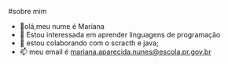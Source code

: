#sobre mim
- 👋olá,meu nume é Mariana
- 👀 Estou interessada em aprender linguagens de programação
- 💞️ estou colaborando com o scracth e java;
- 📫 meu email é mariana.aparecida.nunes@escola.pr.gov.br


<!---
marianaapnunes/marianaapnunes is a ✨ special ✨ repository because its `README.md` (this file) appears on your GitHub profile.
You can click the Preview link to take a look at your changes.
--->
